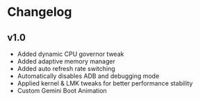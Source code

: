 # Changelog 

## v1.0

- Added dynamic CPU governor tweak
- Added adaptive memory manager
- Added auto refresh rate switching
- Automatically disables ADB and debugging mode
- Applied kernel & LMK tweaks for better performance stability
- Custom Gemini Boot Animation